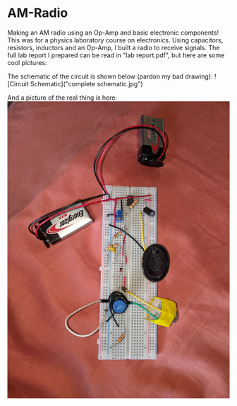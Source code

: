 # AM-Radio
Making an AM radio using an Op-Amp and basic electronic components!
This was for a physics laboratory course on electronics. Using capacitors, resistors, inductors and an Op-Amp, I built a radio to receive signals. The full lab report I prepared can be read in "lab report.pdf", but here are some cool pictures:

The schematic of the circuit is shown below (pardon my bad drawing):
![Circuit Schematic]("complete schematic.jpg")

And a picture of the real thing is here:
![Circuit Picture](FullCircuitPicture.jpg)
